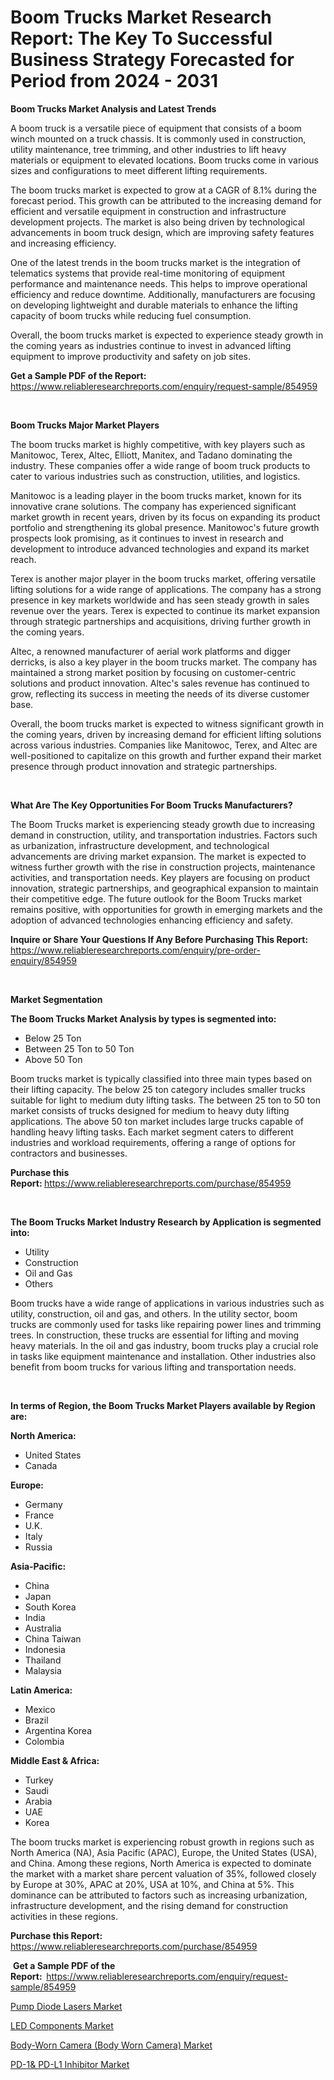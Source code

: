 <p><h1>Boom Trucks Market Research Report: The Key To Successful Business Strategy Forecasted for Period from 2024 - 2031</h1></p><p><strong>Boom Trucks Market Analysis and Latest Trends</strong></p>
<p><p>A boom truck is a versatile piece of equipment that consists of a boom winch mounted on a truck chassis. It is commonly used in construction, utility maintenance, tree trimming, and other industries to lift heavy materials or equipment to elevated locations. Boom trucks come in various sizes and configurations to meet different lifting requirements.</p><p>The boom trucks market is expected to grow at a CAGR of 8.1% during the forecast period. This growth can be attributed to the increasing demand for efficient and versatile equipment in construction and infrastructure development projects. The market is also being driven by technological advancements in boom truck design, which are improving safety features and increasing efficiency.</p><p>One of the latest trends in the boom trucks market is the integration of telematics systems that provide real-time monitoring of equipment performance and maintenance needs. This helps to improve operational efficiency and reduce downtime. Additionally, manufacturers are focusing on developing lightweight and durable materials to enhance the lifting capacity of boom trucks while reducing fuel consumption.</p><p>Overall, the boom trucks market is expected to experience steady growth in the coming years as industries continue to invest in advanced lifting equipment to improve productivity and safety on job sites.</p></p>
<p><strong>Get a Sample PDF of the Report:&nbsp;</strong> <a href="https://www.reliableresearchreports.com/enquiry/request-sample/854959">https://www.reliableresearchreports.com/enquiry/request-sample/854959</a></p>
<p>&nbsp;</p>
<p><strong>Boom Trucks Major Market Players</strong></p>
<p><p>The boom trucks market is highly competitive, with key players such as Manitowoc, Terex, Altec, Elliott, Manitex, and Tadano dominating the industry. These companies offer a wide range of boom truck products to cater to various industries such as construction, utilities, and logistics.</p><p>Manitowoc is a leading player in the boom trucks market, known for its innovative crane solutions. The company has experienced significant market growth in recent years, driven by its focus on expanding its product portfolio and strengthening its global presence. Manitowoc's future growth prospects look promising, as it continues to invest in research and development to introduce advanced technologies and expand its market reach.</p><p>Terex is another major player in the boom trucks market, offering versatile lifting solutions for a wide range of applications. The company has a strong presence in key markets worldwide and has seen steady growth in sales revenue over the years. Terex is expected to continue its market expansion through strategic partnerships and acquisitions, driving further growth in the coming years.</p><p>Altec, a renowned manufacturer of aerial work platforms and digger derricks, is also a key player in the boom trucks market. The company has maintained a strong market position by focusing on customer-centric solutions and product innovation. Altec's sales revenue has continued to grow, reflecting its success in meeting the needs of its diverse customer base.</p><p>Overall, the boom trucks market is expected to witness significant growth in the coming years, driven by increasing demand for efficient lifting solutions across various industries. Companies like Manitowoc, Terex, and Altec are well-positioned to capitalize on this growth and further expand their market presence through product innovation and strategic partnerships.</p></p>
<p>&nbsp;</p>
<p><strong>What Are The Key Opportunities For Boom Trucks Manufacturers?</strong></p>
<p><p>The Boom Trucks market is experiencing steady growth due to increasing demand in construction, utility, and transportation industries. Factors such as urbanization, infrastructure development, and technological advancements are driving market expansion. The market is expected to witness further growth with the rise in construction projects, maintenance activities, and transportation needs. Key players are focusing on product innovation, strategic partnerships, and geographical expansion to maintain their competitive edge. The future outlook for the Boom Trucks market remains positive, with opportunities for growth in emerging markets and the adoption of advanced technologies enhancing efficiency and safety.</p></p>
<p><strong>Inquire or Share Your Questions If Any Before Purchasing This Report:</strong> <a href="https://www.reliableresearchreports.com/enquiry/pre-order-enquiry/854959">https://www.reliableresearchreports.com/enquiry/pre-order-enquiry/854959</a></p>
<p>&nbsp;</p>
<p><strong>Market Segmentation</strong></p>
<p><strong>The Boom Trucks Market Analysis by types is segmented into:</strong></p>
<p><ul><li>Below 25 Ton</li><li>Between 25 Ton to 50 Ton</li><li>Above 50 Ton</li></ul></p>
<p><p>Boom trucks market is typically classified into three main types based on their lifting capacity. The below 25 ton category includes smaller trucks suitable for light to medium duty lifting tasks. The between 25 ton to 50 ton market consists of trucks designed for medium to heavy duty lifting applications. The above 50 ton market includes large trucks capable of handling heavy lifting tasks. Each market segment caters to different industries and workload requirements, offering a range of options for contractors and businesses.</p></p>
<p><strong>Purchase this Report:&nbsp;</strong><a href="https://www.reliableresearchreports.com/purchase/854959">https://www.reliableresearchreports.com/purchase/854959</a></p>
<p>&nbsp;</p>
<p><strong>The Boom Trucks Market Industry Research by Application is segmented into:</strong></p>
<p><ul><li>Utility</li><li>Construction</li><li>Oil and Gas</li><li>Others</li></ul></p>
<p><p>Boom trucks have a wide range of applications in various industries such as utility, construction, oil and gas, and others. In the utility sector, boom trucks are commonly used for tasks like repairing power lines and trimming trees. In construction, these trucks are essential for lifting and moving heavy materials. In the oil and gas industry, boom trucks play a crucial role in tasks like equipment maintenance and installation. Other industries also benefit from boom trucks for various lifting and transportation needs.</p></p>
<p>&nbsp;</p>
<p><strong>In terms of Region, the Boom Trucks Market Players available by Region are:</strong></p>
<p>
    <p> <strong> North America: </strong>
        <ul>
            <li>United States</li>
            <li>Canada</li>
        </ul>
        </p> 
    <p> <strong> Europe: </strong>
        <ul>
            <li>Germany</li>
            <li>France</li>
            <li>U.K.</li>
            <li>Italy</li>
            <li>Russia</li>
        </ul>
        </p> 
    <p> <strong> Asia-Pacific: </strong>
        <ul>
            <li>China</li>
            <li>Japan</li>
            <li>South Korea</li>
            <li>India</li>
            <li>Australia</li>
            <li>China Taiwan</li>
            <li>Indonesia</li>
            <li>Thailand</li>
            <li>Malaysia</li>
        </ul>
        </p> 
    <p> <strong> Latin America: </strong>
        <ul>
            <li>Mexico</li>
            <li>Brazil</li>
            <li>Argentina Korea</li>
            <li>Colombia</li>
        </ul>
        </p> 
    <p> <strong> Middle East & Africa: </strong>
        <ul>
            <li>Turkey</li>
            <li>Saudi</li>
            <li>Arabia</li>
            <li>UAE</li>
            <li>Korea</li>
        </ul>
    </p>
    </p>
<p><p>The boom trucks market is experiencing robust growth in regions such as North America (NA), Asia Pacific (APAC), Europe, the United States (USA), and China. Among these regions, North America is expected to dominate the market with a market share percent valuation of 35%, followed closely by Europe at 30%, APAC at 20%, USA at 10%, and China at 5%. This dominance can be attributed to factors such as increasing urbanization, infrastructure development, and the rising demand for construction activities in these regions.</p></p>
<p><strong>Purchase this Report: </strong><a href="https://www.reliableresearchreports.com/purchase/854959">https://www.reliableresearchreports.com/purchase/854959</a></p>
<p>&nbsp;<strong>Get a Sample PDF of the Report:&nbsp;&nbsp;</strong><a href="https://www.reliableresearchreports.com/enquiry/request-sample/854959">https://www.reliableresearchreports.com/enquiry/request-sample/854959</a></p>
<p><strong></strong></p>
<p><p><a href="https://picayune-night-cbd.notion.site/Pump-Diode-Lasers-Market-Furnish-Information-about-Market-Size-Market-Share-Market-Dynamics-and-P-ffea048904af439e8f60f48c2ee829c9">Pump Diode Lasers Market</a></p><p><a href="https://view.publitas.com/reportprime-1/led-components-market-research-report-provides-thorough-industry-overview-which-offers-an-in-depth-analysis-of-product-trends-and-new-market-divisions/">LED Components Market</a></p><p><a href="https://view.publitas.com/reportprime-1/decoding-the-body-worn-camera-body-worn-camera-market-a-deep-dive-into-the-latest-market-trends-market-segmentation-and-competitive-analysis/">Body-Worn Camera (Body Worn Camera) Market</a></p><p><a href="https://view.publitas.com/reportprime-1/pd-1-pd-l1-inhibitor-market-size-and-examines-its-market-scope-with-a-primary-focus-on-growth-opportunities-and-forecasted-trends-spanning-from-2023-to-2030/">PD-1& PD-L1 Inhibitor Market</a></p></p>